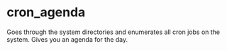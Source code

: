 # cron_agenda
Goes through the system directories and enumerates all cron jobs on the system.  Gives you an agenda for the day.
